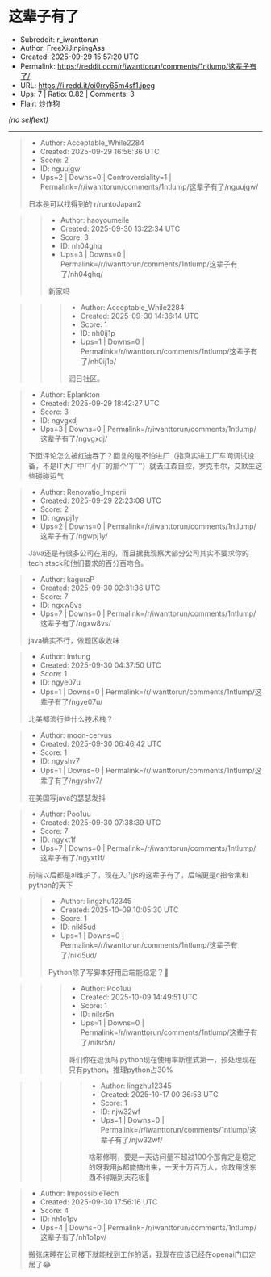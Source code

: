 # 这辈子有了

- Subreddit: r_iwanttorun
- Author: FreeXiJinpingAss
- Created: 2025-09-29 15:57:20 UTC
- Permalink: https://reddit.com/r/iwanttorun/comments/1ntlump/这辈子有了/
- URL: https://i.redd.it/oi0rry65m4sf1.jpeg
- Ups: 7 | Ratio: 0.82 | Comments: 3
- Flair: 炒作狗

_(no selftext)_

---

> - Author: Acceptable_While2284
> - Created: 2025-09-29 16:56:36 UTC
> - Score: 2
> - ID: nguujgw
> - Ups=2 | Downs=0 | Controversiality=1 | Permalink=/r/iwanttorun/comments/1ntlump/这辈子有了/nguujgw/
>
> 日本是可以找得到的   r/runtoJapan2

>> - Author: haoyoumeile
>> - Created: 2025-09-30 13:22:34 UTC
>> - Score: 3
>> - ID: nh04ghq
>> - Ups=3 | Downs=0 | Permalink=/r/iwanttorun/comments/1ntlump/这辈子有了/nh04ghq/
>>
>> 新家吗

>>> - Author: Acceptable_While2284
>>> - Created: 2025-09-30 14:36:14 UTC
>>> - Score: 1
>>> - ID: nh0ij1p
>>> - Ups=1 | Downs=0 | Permalink=/r/iwanttorun/comments/1ntlump/这辈子有了/nh0ij1p/
>>>
>>> 润日社区。

> - Author: Eplankton
> - Created: 2025-09-29 18:42:27 UTC
> - Score: 3
> - ID: ngvgxdj
> - Ups=3 | Downs=0 | Permalink=/r/iwanttorun/comments/1ntlump/这辈子有了/ngvgxdj/
>
> 下面评论怎么被红迪吞了？回复的是不怕进厂（指真实进工厂车间调试设备，不是IT大厂中厂小厂的那个''厂''）就去江森自控，罗克韦尔，艾默生这些碰碰运气

> - Author: Renovatio_Imperii
> - Created: 2025-09-29 22:23:08 UTC
> - Score: 2
> - ID: ngwpj1y
> - Ups=2 | Downs=0 | Permalink=/r/iwanttorun/comments/1ntlump/这辈子有了/ngwpj1y/
>
> Java还是有很多公司在用的，而且据我观察大部分公司其实不要求你的tech stack和他们要求的百分百吻合。

> - Author: kaguraP
> - Created: 2025-09-30 02:31:36 UTC
> - Score: 7
> - ID: ngxw8vs
> - Ups=7 | Downs=0 | Permalink=/r/iwanttorun/comments/1ntlump/这辈子有了/ngxw8vs/
>
> java确实不行，做题区收收味

> - Author: Imfung
> - Created: 2025-09-30 04:37:50 UTC
> - Score: 1
> - ID: ngye07u
> - Ups=1 | Downs=0 | Permalink=/r/iwanttorun/comments/1ntlump/这辈子有了/ngye07u/
>
> 北美都流行些什么技术栈？

> - Author: moon-cervus
> - Created: 2025-09-30 06:46:42 UTC
> - Score: 1
> - ID: ngyshv7
> - Ups=1 | Downs=0 | Permalink=/r/iwanttorun/comments/1ntlump/这辈子有了/ngyshv7/
>
> 在美国写java的瑟瑟发抖

> - Author: Poo1uu
> - Created: 2025-09-30 07:38:39 UTC
> - Score: 7
> - ID: ngyxt1f
> - Ups=7 | Downs=0 | Permalink=/r/iwanttorun/comments/1ntlump/这辈子有了/ngyxt1f/
>
> 前端以后都是ai维护了，现在入门js的这辈子有了，后端更是c指令集和python的天下

>> - Author: lingzhu12345
>> - Created: 2025-10-09 10:05:30 UTC
>> - Score: 1
>> - ID: nikl5ud
>> - Ups=1 | Downs=0 | Permalink=/r/iwanttorun/comments/1ntlump/这辈子有了/nikl5ud/
>>
>> Python除了写脚本好用后端能稳定？🤯

>>> - Author: Poo1uu
>>> - Created: 2025-10-09 14:49:51 UTC
>>> - Score: 1
>>> - ID: nilsr5n
>>> - Ups=1 | Downs=0 | Permalink=/r/iwanttorun/comments/1ntlump/这辈子有了/nilsr5n/
>>>
>>> 哥们你在逗我吗 python现在使用率断崖式第一，预处理现在只有python，推理python占30%

>>>> - Author: lingzhu12345
>>>> - Created: 2025-10-17 00:36:53 UTC
>>>> - Score: 1
>>>> - ID: njw32wf
>>>> - Ups=1 | Downs=0 | Permalink=/r/iwanttorun/comments/1ntlump/这辈子有了/njw32wf/
>>>>
>>>> 啥邪修啊，要是一天访问量不超过100个那肯定是稳定的呀我用js都能搞出来，一天十万百万人，你敢用这东西不得蹦到天花板👿

> - Author: ImpossibleTech
> - Created: 2025-09-30 17:56:16 UTC
> - Score: 4
> - ID: nh1o1pv
> - Ups=4 | Downs=0 | Permalink=/r/iwanttorun/comments/1ntlump/这辈子有了/nh1o1pv/
>
> 搬张床睡在公司楼下就能找到工作的话，我现在应该已经在openai门口定居了😂
